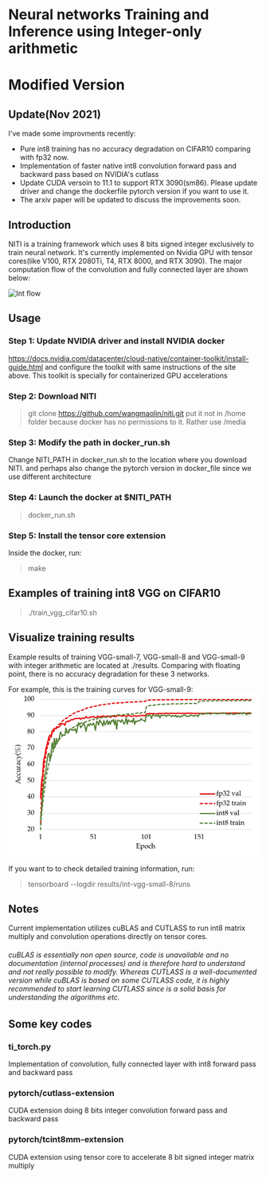 # Neural networks Training and Inference using Integer-only arithmetic
# Modified Version
## Update(Nov 2021)
I've made some improvments recently:
- Pure int8 training has no accuracy degradation on CIFAR10 comparing with fp32 now.
- Implementation of faster native int8 convolution forward pass and backward pass based on NVIDIA's cutlass
- Update CUDA versoin to 11.1 to support RTX 3090(sm86). Please update driver and change the dockerfile pytorch version if you want to use it.
- The arxiv paper will be updated to discuss the improvements soon.

## Introduction
NITI is a training framework which uses 8 bits signed integer exclusively to train neural network.
It's currently implemented on Nvidia GPU with tensor cores(like V100, RTX 2080Ti, T4, RTX 8000, and RTX 3090).
The major computation flow of the convolution and fully connected layer are shown below:

![Int flow](./png/int-flow-with-legend.png)

## Usage
### Step 1: Update NVIDIA driver and install NVIDIA docker
https://docs.nvidia.com/datacenter/cloud-native/container-toolkit/install-guide.html
and configure the toolkit with same instructions of the site above. This toolkit is specially for containerized GPU accelerations
### Step 2: Download NITI
> git clone https://github.com/wangmaolin/niti.git
put it not in /home folder because docker has no permissions to it. Rather use /media
### Step 3: Modify the path in docker_run.sh
Change NITI_PATH in docker_run.sh to the location where you download NITI.
and perhaps also change the pytorch version in docker_file since we use different architecture
### Step 4: Launch the docker at $NITI_PATH
> docker_run.sh

### Step 5: Install the tensor core extension
Inside the docker, run:
> make

## Examples of training int8 VGG on CIFAR10
> ./train_vgg_cifar10.sh


## Visualize training results
Example results of training VGG-small-7, VGG-small-8 and VGG-small-9 with integer arithmetic are located at ./results. Comparing with floating point, there is no accuracy degradation for these 3 networks.

For example, this is the training curves for VGG-small-9:
![Int flow](./png/vgg-small-9-results.png)

If you want to to check detailed training information, run:

> tensorboard --logdir results/int-vgg-small-8/runs

## Notes
Current implementation utilizes cuBLAS and CUTLASS to run int8 matrix multiply and convolution operations directly on tensor cores.
###### cuBLAS is essentially non open source, code is unavailable and no documentation (internal processes) and is therefore hard to understand and not really possible to modify. Whereas CUTLASS is a well-documented version while cuBLAS is based on some CUTLASS code, it is highly recommended to start learning CUTLASS since is a solid basis for understanding the algorithms etc.

## Some key codes
### ti_torch.py
Implementation of convolution, fully connected layer with int8 forward pass and backward pass

### pytorch/cutlass-extension
CUDA extension doing 8 bits integer convolution forward pass and backward pass

### pytorch/tcint8mm-extension
CUDA extension using tensor core to accelerate 8 bit signed integer matrix multiply
